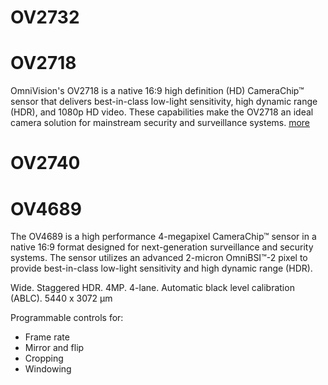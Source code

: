 # OV2732

# OV2718  

OmniVision's OV2718 is a native 16:9 high definition (HD) CameraChip™ sensor that delivers best-in-class low-light sensitivity, high dynamic range (HDR), and 1080p HD video. These capabilities make the OV2718 an ideal camera solution for mainstream security and surveillance systems. [more](https://www.ovt.com/sensors/OV2718)


# OV2740


# OV4689

The OV4689 is a high performance 4-megapixel CameraChip™ sensor in a native 16:9 format designed for next-generation surveillance and security systems. The sensor utilizes an advanced 2-micron OmniBSI™-2 pixel to provide best-in-class low-light sensitivity and high dynamic range (HDR).

Wide. Staggered HDR. 4MP. 4-lane. Automatic black level calibration (ABLC). 5440 x 3072 µm

Programmable controls for:
- Frame rate
- Mirror and flip
- Cropping
- Windowing
